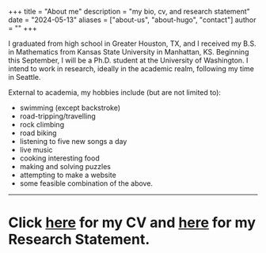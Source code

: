 +++
title = "About me"
description = "my bio, cv, and research statement"
date = "2024-05-13"
aliases = ["about-us", "about-hugo", "contact"]
author = ""
+++

I graduated from high school in Greater Houston, TX, and I received my B.S. in Mathematics from Kansas State University in Manhattan, KS. Beginning this September, I will be a Ph.D. student at the University of Washington. I intend to work in research, ideally in the academic realm, following my time in Seattle.

External to academia, my hobbies include (but are not limited to):

- swimming (except backstroke)
- road-tripping/travelling
- rock climbing
- road biking
- listening to five new songs a day
- live music
- cooking interesting food
- making and solving puzzles
- attempting to make a website
- some feasible combination of the above.

---
# Click [here](../assets/cv5-24.pdf) for my CV and [here](../assets/rs12-23.pdf) for my Research Statement.